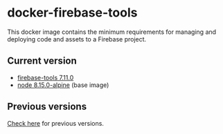 # docker-firebase-tools

This docker image contains the minimum requirements for managing and deploying code and assets to a Firebase project.

## Current version

- [firebase-tools 7.11.0](https://github.com/firebase/firebase-tools/releases/tag/v7.11.0)
- [node 8.15.0-alpine](https://github.com/mhart/alpine-node/releases/tag/8.15.0) (base image)

## Previous versions

[Check here](https://github.com/quintoandar/docker-firebase-tools/releases) for previous versions.
